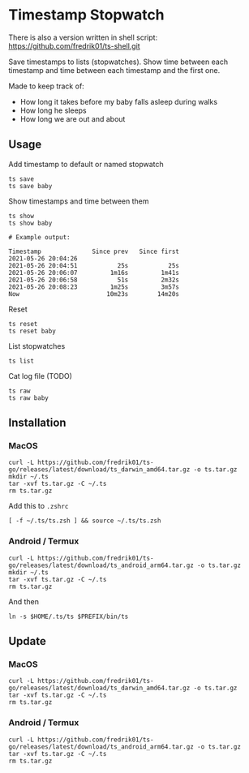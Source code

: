 # Timestamp Stopwatch

There is also a version written in shell script: https://github.com/fredrik01/ts-shell.git

Save timestamps to lists (stopwatches). Show time between each timestamp and time between each timestamp and the first one.

Made to keep track of:
- How long it takes before my baby falls asleep during walks
- How long he sleeps
- How long we are out and about

## Usage

Add timestamp to default or named stopwatch

	ts save
	ts save baby

Show timestamps and time between them

	ts show
	ts show baby

	# Example output:

	Timestamp              Since prev   Since first
	2021-05-26 20:04:26
	2021-05-26 20:04:51           25s           25s
	2021-05-26 20:06:07         1m16s         1m41s
	2021-05-26 20:06:58           51s         2m32s
	2021-05-26 20:08:23         1m25s         3m57s
	Now                        10m23s        14m20s

Reset

	ts reset
	ts reset baby

List stopwatches

	ts list

Cat log file (TODO)

	ts raw
	ts raw baby

## Installation

### MacOS

	curl -L https://github.com/fredrik01/ts-go/releases/latest/download/ts_darwin_amd64.tar.gz -o ts.tar.gz
	mkdir ~/.ts
	tar -xvf ts.tar.gz -C ~/.ts
	rm ts.tar.gz

Add this to `.zshrc`

	[ -f ~/.ts/ts.zsh ] && source ~/.ts/ts.zsh

### Android / Termux

	curl -L https://github.com/fredrik01/ts-go/releases/latest/download/ts_android_arm64.tar.gz -o ts.tar.gz
	mkdir ~/.ts
	tar -xvf ts.tar.gz -C ~/.ts
	rm ts.tar.gz

And then

	ln -s $HOME/.ts/ts $PREFIX/bin/ts

## Update

### MacOS

	curl -L https://github.com/fredrik01/ts-go/releases/latest/download/ts_darwin_amd64.tar.gz -o ts.tar.gz
	tar -xvf ts.tar.gz -C ~/.ts
	rm ts.tar.gz

### Android / Termux

	curl -L https://github.com/fredrik01/ts-go/releases/latest/download/ts_android_arm64.tar.gz -o ts.tar.gz
	tar -xvf ts.tar.gz -C ~/.ts
	rm ts.tar.gz

